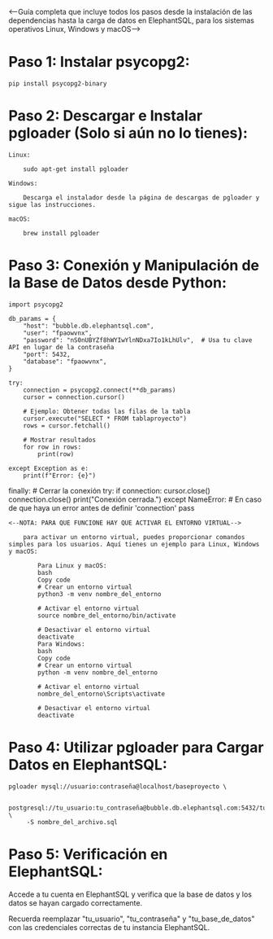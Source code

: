 

<--Guía completa que incluye todos los pasos desde la instalación de las dependencias hasta la carga de datos en ElephantSQL, para los sistemas operativos Linux, Windows y macOS-->

# Paso 1: Instalar psycopg2:

    pip install psycopg2-binary

# Paso 2: Descargar e Instalar pgloader (Solo si aún no lo tienes):
    
    Linux:
        
        sudo apt-get install pgloader
    
    Windows:
        
        Descarga el instalador desde la página de descargas de pgloader y sigue las instrucciones.

    macOS:

        brew install pgloader
    
    
# Paso 3: Conexión y Manipulación de la Base de Datos desde Python:

    import psycopg2

    db_params = {
        "host": "bubble.db.elephantsql.com",
        "user": "fpaowvnx",
        "password": "nS0nUBYZf8hWYIwYlnNDxa7Io1kLhUlv",  # Usa tu clave API en lugar de la contraseña
        "port": 5432,
        "database": "fpaowvnx",
    }

    try:
        connection = psycopg2.connect(**db_params)
        cursor = connection.cursor()

        # Ejemplo: Obtener todas las filas de la tabla
        cursor.execute("SELECT * FROM tablaproyecto")
        rows = cursor.fetchall()

        # Mostrar resultados
        for row in rows:
            print(row)

    except Exception as e:
        print(f"Error: {e}")

finally:
    # Cerrar la conexión
    try:
        if connection:
            cursor.close()
            connection.close()
            print("Conexión cerrada.")
    except NameError:
        # En caso de que haya un error antes de definir 'connection'
        pass

    <--NOTA: PARA QUE FUNCIONE HAY QUE ACTIVAR EL ENTORNO VIRTUAL-->

        para activar un entorno virtual, puedes proporcionar comandos simples para los usuarios. Aquí tienes un ejemplo para Linux, Windows y macOS:

            Para Linux y macOS:
            bash
            Copy code
            # Crear un entorno virtual
            python3 -m venv nombre_del_entorno

            # Activar el entorno virtual
            source nombre_del_entorno/bin/activate

            # Desactivar el entorno virtual
            deactivate
            Para Windows:
            bash
            Copy code
            # Crear un entorno virtual
            python -m venv nombre_del_entorno

            # Activar el entorno virtual
            nombre_del_entorno\Scripts\activate

            # Desactivar el entorno virtual
            deactivate


# Paso 4: Utilizar pgloader para Cargar Datos en ElephantSQL:

    pgloader mysql://usuario:contraseña@localhost/baseproyecto \

         postgresql://tu_usuario:tu_contraseña@bubble.db.elephantsql.com:5432/tu_base_de_datos \
         -S nombre_del_archivo.sql

# Paso 5: Verificación en ElephantSQL:

Accede a tu cuenta en ElephantSQL y verifica que la base de datos y los datos se hayan cargado correctamente.

Recuerda reemplazar "tu_usuario", "tu_contraseña" y "tu_base_de_datos" con las credenciales correctas de tu instancia ElephantSQL.